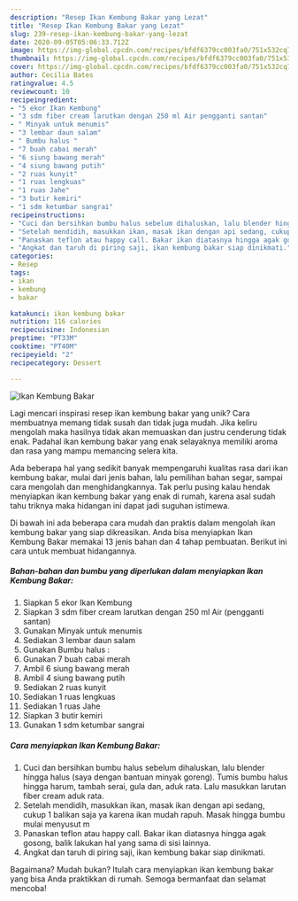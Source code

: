 ```yaml
---
description: "Resep Ikan Kembung Bakar yang Lezat"
title: "Resep Ikan Kembung Bakar yang Lezat"
slug: 239-resep-ikan-kembung-bakar-yang-lezat
date: 2020-09-05T05:06:33.712Z
image: https://img-global.cpcdn.com/recipes/bfdf6379cc003fa0/751x532cq70/ikan-kembung-bakar-foto-resep-utama.jpg
thumbnail: https://img-global.cpcdn.com/recipes/bfdf6379cc003fa0/751x532cq70/ikan-kembung-bakar-foto-resep-utama.jpg
cover: https://img-global.cpcdn.com/recipes/bfdf6379cc003fa0/751x532cq70/ikan-kembung-bakar-foto-resep-utama.jpg
author: Cecilia Bates
ratingvalue: 4.5
reviewcount: 10
recipeingredient:
- "5 ekor Ikan Kembung"
- "3 sdm fiber cream larutkan dengan 250 ml Air pengganti santan"
- " Minyak untuk menumis"
- "3 lembar daun salam"
- " Bumbu halus "
- "7 buah cabai merah"
- "6 siung bawang merah"
- "4 siung bawang putih"
- "2 ruas kunyit"
- "1 ruas lengkuas"
- "1 ruas Jahe"
- "3 butir kemiri"
- "1 sdm ketumbar sangrai"
recipeinstructions:
- "Cuci dan bersihkan bumbu halus sebelum dihaluskan, lalu blender hingga halus (saya dengan bantuan minyak goreng). Tumis bumbu halus hingga harum, tambah serai, gula dan, aduk rata. Lalu masukkan larutan fiber cream aduk rata."
- "Setelah mendidih, masukkan ikan, masak ikan dengan api sedang, cukup 1 balikan saja ya karena ikan mudah rapuh. Masak hingga bumbu mulai menyusut m"
- "Panaskan teflon atau happy call. Bakar ikan diatasnya hingga agak gosong, balik lakukan hal yang sama di sisi lainnya."
- "Angkat dan taruh di piring saji, ikan kembung bakar siap dinikmati."
categories:
- Resep
tags:
- ikan
- kembung
- bakar

katakunci: ikan kembung bakar 
nutrition: 116 calories
recipecuisine: Indonesian
preptime: "PT33M"
cooktime: "PT40M"
recipeyield: "2"
recipecategory: Dessert

---
```



![Ikan Kembung Bakar](https://img-global.cpcdn.com/recipes/bfdf6379cc003fa0/751x532cq70/ikan-kembung-bakar-foto-resep-utama.jpg)

Lagi mencari inspirasi resep ikan kembung bakar yang unik? Cara membuatnya memang tidak susah dan tidak juga mudah. Jika keliru mengolah maka hasilnya tidak akan memuaskan dan justru cenderung tidak enak. Padahal ikan kembung bakar yang enak selayaknya memiliki aroma dan rasa yang mampu memancing selera kita.

Ada beberapa hal yang sedikit banyak mempengaruhi kualitas rasa dari ikan kembung bakar, mulai dari jenis bahan, lalu pemilihan bahan segar, sampai cara mengolah dan menghidangkannya. Tak perlu pusing kalau hendak menyiapkan ikan kembung bakar yang enak di rumah, karena asal sudah tahu triknya maka hidangan ini dapat jadi suguhan istimewa.




Di bawah ini ada beberapa cara mudah dan praktis dalam mengolah ikan kembung bakar yang siap dikreasikan. Anda bisa menyiapkan Ikan Kembung Bakar memakai 13 jenis bahan dan 4 tahap pembuatan. Berikut ini cara untuk membuat hidangannya.

<!--inarticleads1-->

##### Bahan-bahan dan bumbu yang diperlukan dalam menyiapkan Ikan Kembung Bakar:

1. Siapkan 5 ekor Ikan Kembung
1. Siapkan 3 sdm fiber cream larutkan dengan 250 ml Air (pengganti santan)
1. Gunakan  Minyak untuk menumis
1. Sediakan 3 lembar daun salam
1. Gunakan  Bumbu halus :
1. Gunakan 7 buah cabai merah
1. Ambil 6 siung bawang merah
1. Ambil 4 siung bawang putih
1. Sediakan 2 ruas kunyit
1. Sediakan 1 ruas lengkuas
1. Sediakan 1 ruas Jahe
1. Siapkan 3 butir kemiri
1. Gunakan 1 sdm ketumbar sangrai




<!--inarticleads2-->

##### Cara menyiapkan Ikan Kembung Bakar:

1. Cuci dan bersihkan bumbu halus sebelum dihaluskan, lalu blender hingga halus (saya dengan bantuan minyak goreng). Tumis bumbu halus hingga harum, tambah serai, gula dan, aduk rata. Lalu masukkan larutan fiber cream aduk rata.
1. Setelah mendidih, masukkan ikan, masak ikan dengan api sedang, cukup 1 balikan saja ya karena ikan mudah rapuh. Masak hingga bumbu mulai menyusut m
1. Panaskan teflon atau happy call. Bakar ikan diatasnya hingga agak gosong, balik lakukan hal yang sama di sisi lainnya.
1. Angkat dan taruh di piring saji, ikan kembung bakar siap dinikmati.




Bagaimana? Mudah bukan? Itulah cara menyiapkan ikan kembung bakar yang bisa Anda praktikkan di rumah. Semoga bermanfaat dan selamat mencoba!
